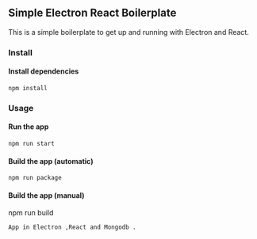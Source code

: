 ## Simple Electron React Boilerplate

This is a simple boilerplate to get up and running with Electron and React. 
### Install




#### Install dependencies

```
npm install
```



### Usage

#### Run the app

```
npm run start
```

#### Build the app (automatic)

```
npm run package
```


#### Build the app (manual)


npm run build
```
App in Electron ,React and Mongodb . 
